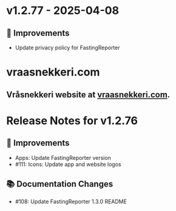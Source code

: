 # v1.2.77 - 2025-04-08
## 🔨 Improvements
- Update privacy policy for FastingReporter

# vraasnekkeri.com
## Vråsnekkeri website at [vraasnekkeri.com](https://www.vraasnekkeri.com).

# Release Notes for v1.2.76
## 🔨 Improvements
- Apps: Update FastingReporter version
- #111: Icons: Update app and website logos

## 📚 Documentation Changes
- #108: Update FastingReporter 1.3.0 README